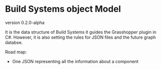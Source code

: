 # Build Systems object Model

version 0.2.0-alpha

It is the data structure of Build Systems it guides the Grasshopper plugin in C#.
However, it is also setting the rules for JSON files and the future graph databse. 

Road map:
* One JSON representing all the information about a component
